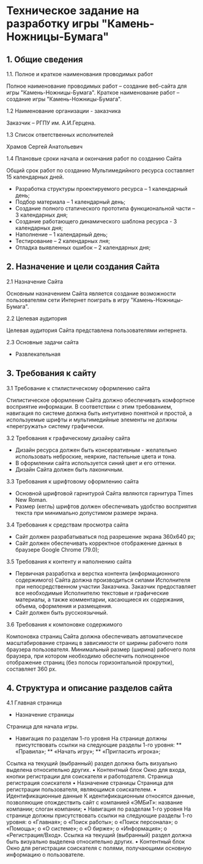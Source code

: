 # Техническое задание на разработку игры "Камень-Ножницы-Бумага"

## 1.	Общие сведения
1.1.	Полное и краткое наименования проводимых работ

Полное наименование проводимых работ – создание веб-сайта для игры "Камень-Ножницы-Бумага". Краткое наименование работ – создание игры "Камень-Ножницы-Бумага".

1.2	Наименование организации - заказчика

Заказчик – РГПУ им. А.И.Герцена.

1.3	Список ответственных исполнителей

Храмов Сергей Анатольевич

1.4	Плановые сроки начала и окончания работ по созданию Сайта

Общий срок работ по созданию Мультимедийного ресурса составляет 15 календарных дней.
* Разработка структуры проектируемого ресурса – 1 календарный день;
* Подбор материала – 1 календарный день;
*	Создание полного статического прототипа функциональной части – 3 календарных дня;
*	Создание работающего динамического шаблона ресурса - 3 календарных дня;
*	Наполнение – 1 календарный день;
*	Тестирование – 2 календарных лня;
*	Отладка выявленных ошибок – 2 календарных дня;

## 2.	Назначение и цели создания Сайта
2.1	Назначение Сайта

Основным назначением Сайта является создание возможности пользователям сети Интернет поиграть в игру "Камень-Ножницы-Бумага".

2.2	Целевая аудитория

Целевая аудитория Сайта представлена пользователями интернета.

2.3	Основные задачи сайта
* Развлекательная

## 3.	Требования к сайту

3.1	Требование к стилистическому оформлению сайта

Стилистическое оформление Сайта должно обеспечивать комфортное восприятие информации. В соответствии с этим требованием, навигация по системе должна быть интуитивно понятной и простой, а используемые шрифты и мультимедийные элементы не должны «перегружать» систему графически.

3.2	Требования к графическому дизайну сайта
*	Дизайн ресурса должен быть консервативным - желательно использовать неброские, неяркие, пастельные цвета и тона.
*	В оформлении сайта используется синий цвет и его оттенки.
*	Дизайн Сайта должен быть лаконичным.

3.3	Требования к шрифтовому оформлению сайта

*	Основной шрифтовой гарнитурой Сайта являются гарнитура Times New Roman.  
*	Размер (кегль) шрифтов должен обеспечивать удобство восприятия текста при минимально допустимом размере экрана.

3.4	Требования к средствам просмотра сайта

*	Сайт  должен разрабатываться под разрешение экрана 360x640 px;
*	Сайт должен обеспечивать корректное отображение данных в браузере Google Chrome (79.0);

3.5	Требования к контенту и наполнению сайта
*	Первичная разработка и верстка контента (информационного содержимого) Сайта должна производиться силами Исполнителя при непосредственном участии Заказчика. Заказчик предоставляет все необходимые Исполнителю текстовые и графические материалы, а также комментарии, касающиеся их содержания, объема, оформления и размещения.
*	Сайт должен быть русскоязычный.

3.6	Требования к компоновке содержимого

Компоновка страниц Сайта должна обеспечивать автоматическое масштабирование страниц в зависимости от ширины рабочего поля браузера пользователя. Минимальный размер (ширина) рабочего поля браузера, при котором необходимо обеспечить полноценное отображение страниц (без полосы горизонтальной прокрутки), составляет 360 px.

## 4.	Структура и описание разделов сайта

4.1	Главная страница

*	Назначение страницы

Страница для начала игры.

*	Навигация по разделам 1-го уровня
На странице должны присутствовать ссылки на следующие разделы 1-го уровня:
**	«Правила»;
**	«Начать игру»;
**	«Пригласить игрока»;

Ссылка на текущий (выбранный) раздел должна быть визуально выделена относительно других.
•	Контентный блок
Окно для входа, кнопки регистрации для соискателя и работодателя.
Страница регистрация соискателя
•	Назначение страницы
Страница для регистрации пользователя, являющимся соискателем.
•	Идентификационные данные
К идентификационным относятся данные, позволяющие отождествить сайт с компанией «ЭМБиТ»:
название компании;
слоган компании;
•	Навигация по разделам 1-го уровня
На странице должны присутствовать ссылки на следующие разделы 1-го уровня:
o	«Главная»;
o	«Поиск работы»;
o	«Поиск персонала»;
o	«Помощь»;
o	«О системе»;
o	«О бирже»;
o	«Информация»;
o	«Регистрация/Вход».
Ссылка на текущий (выбранный) раздел должна быть визуально выделена относительно других.
•	Контентный блок
Окно для  регистрации соискателя с полями, получающими основную информацию о пользователе.
